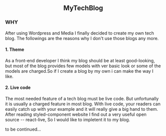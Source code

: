 <h2 align="center">MyTechBlog</h2>

### WHY
After using Wordpress and Media I finally decided to create my own tech blog.
The followings are the reasons why I don't use those blogs any more.

#### 1. Theme
As a front-end developer I think my blog should be at least good-looking, but most of the blog provides few models with ver basic look or some of the models are charged.So if I create a blog by my own i can make the way I like.

#### 2. Live code
The most needed feature of a tech blog must be live code. But unfortunally it is usually a charged feature in most blog. With live code, your readers can easily catch up with your example and it will really give a big hand to them. After reading styled-component website I find out a very useful open source -- react-live, So I would like to impletent it to my blog.

to be continued...

